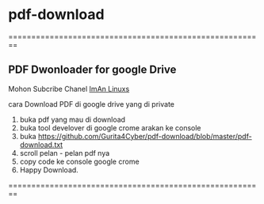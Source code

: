 # pdf-download
========================================================
<br>
<h2>PDF Dwonloader for google Drive</h2>

Mohon Subcribe Chanel 
<a href="https://www.youtube.com/channel/UCIYFoDfCWWP4cu-Xa6-KoxQ?view_as=subscriber" > ImAn Linuxs</a>

cara Download PDF di google drive yang di private
1. buka pdf yang mau di download 
2. buka tool develover di google crome arakan ke console
3. buka https://github.com/Gurita4Cyber/pdf-download/blob/master/pdf-download.txt
4. scroll pelan - pelan pdf nya
5. copy code ke console google crome
6. Happy Download.

========================================================
<br>

